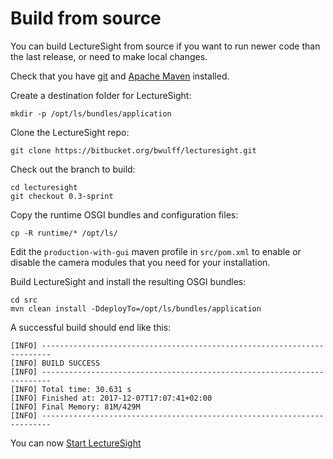 # Build from source

You can build LectureSight from source if you want to run newer code than the last release, or need to make local changes.

Check that you have [git](https://git-scm.com/) and [Apache Maven](https://maven.apache.org/install.html) installed.

Create a destination folder for LectureSight:

    mkdir -p /opt/ls/bundles/application

Clone the LectureSight repo:

    git clone https://bitbucket.org/bwulff/lecturesight.git

Check out the branch to build:

    cd lecturesight
    git checkout 0.3-sprint

Copy the runtime OSGI bundles and configuration files:

    cp -R runtime/* /opt/ls/

Edit the `production-with-gui` maven profile in `src/pom.xml` to enable or disable the camera modules that you need for your installation.

Build LectureSight and install the resulting OSGI bundles:

    cd src
    mvn clean install -DdeployTo=/opt/ls/bundles/application

A successful build should end like this:

````
[INFO] ------------------------------------------------------------------------
[INFO] BUILD SUCCESS
[INFO] ------------------------------------------------------------------------
[INFO] Total time: 30.631 s
[INFO] Finished at: 2017-12-07T17:07:41+02:00
[INFO] Final Memory: 81M/429M
[INFO] ------------------------------------------------------------------------
````

You can now [Start LectureSight](start)

